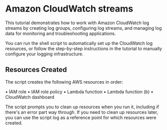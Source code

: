 # Amazon CloudWatch streams

This tutorial demonstrates how to work with Amazon CloudWatch log streams by creating log groups, configuring log streams, and managing log data for monitoring and troubleshooting applications.

You can run the shell script to automatically set up the CloudWatch log resources, or follow the step-by-step instructions in the tutorial to manually configure your logging infrastructure.

## Resources Created

The script creates the following AWS resources in order:

• IAM role
• IAM role policy
• Lambda function
• Lambda function (b)
• CloudWatch dashboard

The script prompts you to clean up resources when you run it, including if there's an error part way through. If you need to clean up resources later, you can use the script log as a reference point for which resources were created.